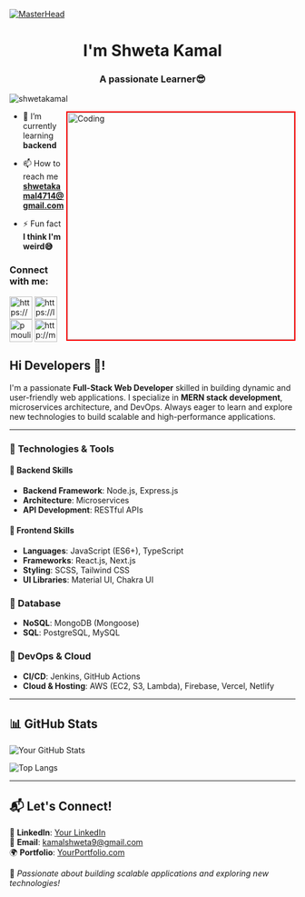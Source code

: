 [![MasterHead](Pic4%20(1).jpg)](https://github.com/MoulinaPradhan)
<h1 align="center">I'm Shweta Kamal</h1>
<h3 align="center">A passionate Learner😎</h3>

<p align="left"> <img src="https://komarev.com/ghpvc/?username=shwetakamal&label=Profile%20views&color=0e75b6&style=flat" alt="shwetakamal" /> </p>
<img align="right" alt="Coding" width="400" style="border: 2px solid red"; src="https://media2.giphy.com/media/L1R1tvI9svkIWwpVYr/giphy.gif?cid=ecf05e47bfvookwtrs33qyqccb8f726zxqowovz2y84r2q1c&rid=giphy.gif">

- 🌱 I’m currently learning **backend**

- 📫 How to reach me **shwetakamal4714@gmail.com**

- ⚡ Fun fact **I think I'm weird😅**
<div background="blue">
<h3 align="left">Connect with me:</h3>
<p align="left">

<a href="https://www.linkedin.com/in/shweta-kamal-105880219/" target="blank"><img align="center" src="https://www.logo.wine/a/logo/LinkedIn/LinkedIn-Icon-Logo.wine.svg" alt="https://www.linkedin.com/in/shweta-kamal-105880219/" height="40" width="40" /></a>
<a href="https://leetcode.com/aniloum_22/" target="blank"><img align="center" src="https://upload.wikimedia.org/wikipedia/commons/1/19/LeetCode_logo_black.png" alt="https://leetcode.com/aniloum_22/" height="40" width="40" /></a>
<a href="https://auth.geeksforgeeks.org/user/pmoulina76/profile" target="blank"><img align="center" src="https://img.icons8.com/color/452/GeeksforGeeks.png" alt="pmoulina76" height="40" width="40" /></a>
<a href="http://moulinapradhan.herokuapp.com/" target="blank"><img align="center" src="https://meetup.github.io/swarm-design-system/assets/contentImages/brandAssets/swarmLogo_knockout_red.svg" alt="http://moulinapradhan.herokuapp.com/" height="40" width="40" /></a>
  
</p>
</div>
<h2 align="left">Hi Developers 👋!</h2>

I'm a passionate **Full-Stack Web Developer** skilled in building dynamic and user-friendly web applications. I specialize in **MERN stack development**, microservices architecture, and DevOps. Always eager to learn and explore new technologies to build scalable and high-performance applications.

---

### 🔧 **Technologies & Tools**

#### 🚀 **Backend Skills**
- **Backend Framework**: Node.js, Express.js  
- **Architecture**: Microservices  
- **API Development**: RESTful APIs
  
#### 🎨 **Frontend Skills**
- **Languages**: JavaScript (ES6+), TypeScript  
- **Frameworks**: React.js, Next.js  
- **Styling**: SCSS, Tailwind CSS  
- **UI Libraries**: Material UI, Chakra UI  

### 🔹 Database
- **NoSQL**: MongoDB (Mongoose)  
- **SQL**: PostgreSQL, MySQL  

### 🔹 DevOps & Cloud
- **CI/CD**: Jenkins, GitHub Actions  
- **Cloud & Hosting**: AWS (EC2, S3, Lambda), Firebase, Vercel, Netlify
  
---

## 📊 GitHub Stats
![Your GitHub Stats](https://github-readme-stats.vercel.app/api?username=shw2003&show_icons=true&theme=tokyonight)

![Top Langs](https://github-readme-stats.vercel.app/api/top-langs/?username=shw2003&layout=compact)

---

## 📬 Let's Connect!
💼 **LinkedIn**: [Your LinkedIn](https://www.linkedin.com/in/shweta-kamal-105880219/)  
📧 **Email**: kamalshweta9@gmail.com  
🌍 **Portfolio**: [YourPortfolio.com](https://my-portfolio-flax-sigma-79.vercel.app/)  

🚀 *Passionate about building scalable applications and exploring new technologies!*
